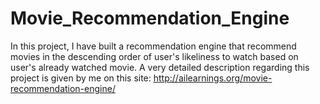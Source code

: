# Movie_Recommendation_Engine
In this project, I have built a recommendation engine that recommend movies in the descending order of user's likeliness to watch based on user's already watched movie.
A very detailed description regarding this project is given by me on this site: http://ailearnings.org/movie-recommendation-engine/

